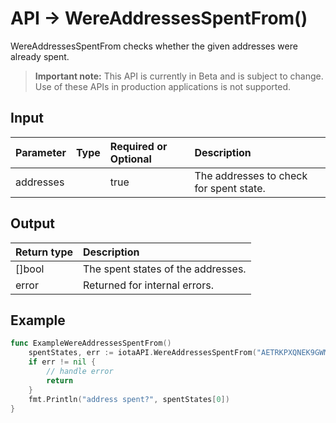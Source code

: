 # API -> WereAddressesSpentFrom()
WereAddressesSpentFrom checks whether the given addresses were already spent.
> **Important note:** This API is currently in Beta and is subject to change. Use of these APIs in production applications is not supported.


## Input

| Parameter       | Type | Required or Optional | Description |
|:---------------|:--------|:--------| :--------|
| addresses |  | true | The addresses to check for spent state.  |




## Output

| Return type     | Description |
|:---------------|:--------|
| []bool | The spent states of the addresses. |
| error | Returned for internal errors. |




## Example

```go
func ExampleWereAddressesSpentFrom() 
	spentStates, err := iotaAPI.WereAddressesSpentFrom("AETRKPXQNEK9GWM9ILSODEOZEFDDROCNKYQLWBDHWAEQJIGMSOJSETHNAMZOWDIVVMYPOPSFJRZYMDNRDQSGLFVZNY")
	if err != nil {
		// handle error
		return
	}
	fmt.Println("address spent?", spentStates[0])
}

```
